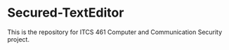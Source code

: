 # Secured-TextEditor
This is the repository for ITCS 461 Computer and Communication Security project.
